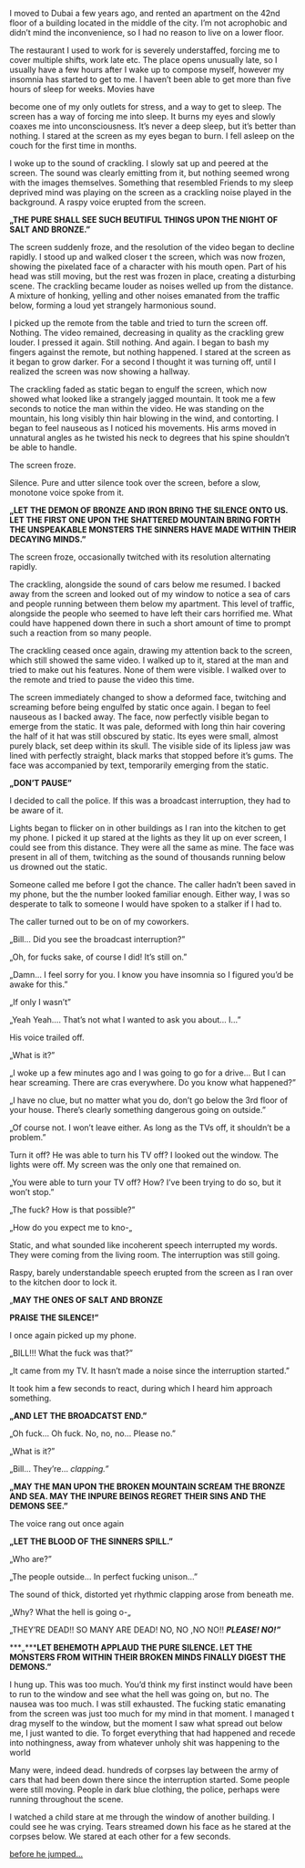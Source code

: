   

I moved to Dubai a few years ago, and rented an apartment on the 42nd floor of a building located in the middle of the city. I’m not acrophobic and didn’t mind the inconvenience, so I had no reason to live on a lower floor. 

The restaurant I used to work for is severely understaffed, forcing me to cover multiple shifts, work late etc. The place opens unusually late, so I usually have a few hours after I wake up to compose myself, however my insomnia has started to get to me. I haven’t been able to get more than five hours of sleep for weeks. Movies have 

become one of my only outlets for stress, and a way to get to sleep. The screen has a way of forcing me into sleep. It burns my eyes and slowly coaxes me into unconsciousness. It’s never a deep sleep, but it’s better than nothing. I stared at the screen as my eyes began to burn. I fell asleep on the couch for the first time in months.

I woke up to the sound of crackling. I slowly sat up and peered at the screen. The sound was clearly emitting from it, but nothing seemed wrong with the images themselves. Something that resembled Friends to my sleep deprived mind was playing on the screen as a crackling noise played in the background. A raspy voice erupted from the screen.

**„THE PURE SHALL SEE SUCH BEUTIFUL THINGS UPON THE NIGHT OF SALT AND BRONZE.”**

The screen suddenly froze, and the resolution of the video began to decline rapidly. I stood up and walked closer t the screen, which was now frozen, showing the pixelated face of a character with his mouth open. Part of his head was still moving, but the rest was frozen in place, creating a disturbing scene. The crackling became louder as noises welled up from the distance. A mixture of honking, yelling and other noises emanated from the traffic below, forming a loud yet strangely harmonious sound. 

I picked up the remote from the table and tried to turn the screen off. Nothing. The video remained, decreasing in quality as the crackling grew louder. I pressed it again. Still nothing. And again. I began to bash my fingers against the remote, but nothing happened. I stared at the screen as it began to grow darker. For a second I thought it was turning off, until I realized the screen was now showing a hallway. 

The crackling faded as static began to engulf the screen, which now showed what looked like a strangely jagged mountain. It took me a few seconds to notice the man within the video. He was standing on the mountain, his long visibly thin hair blowing in the wind, and contorting. I began to feel nauseous as I noticed his movements. His arms moved in unnatural angles as he twisted his neck to degrees that his spine shouldn’t be able to handle.

The screen froze.

Silence. Pure and utter silence took over the screen, before a slow, monotone voice spoke from it.

**„LET THE DEMON OF BRONZE AND IRON BRING THE SILENCE ONTO US. LET THE FIRST ONE UPON THE SHATTERED MOUNTAIN BRING FORTH THE UNSPEAKABLE MONSTERS THE SINNERS HAVE MADE WITHIN THEIR DECAYING MINDS.”**

The screen froze, occasionally twitched with its resolution alternating rapidly.

The crackling, alongside the sound of cars below me resumed. I backed away from the screen and looked out of my window to notice a sea of cars and people running between them below my apartment. This level of traffic, alongside the people who seemed to have left their cars horrified me. What could have happened down there in such a short amount of time to prompt such a reaction from so many people. 

The crackling ceased once again, drawing my attention back to the screen, which still showed the same video. I walked up to it, stared at the man and tried to make out his features. None of them were visible. I walked over to the remote and tried to pause the video this time. 

The screen immediately changed to show a deformed face, twitching and screaming before being engulfed by static once again. I began to feel nauseous as I backed away. The face, now perfectly visible began to emerge from the static. It was pale, deformed with long thin hair covering the half of it hat was still obscured by static. Its eyes were small, almost purely black, set deep within its skull. The visible side of its lipless jaw was lined with perfectly straight, black marks that stopped before it’s gums. The face was accompanied by text, temporarily emerging from the static.

**„DON’T PAUSE”**

I decided to call the police. If this was a broadcast interruption, they had to be aware of it.

Lights began to flicker on in other buildings as I ran into the kitchen to get my phone. I picked it up stared at the lights as they lit up on ever screen, I could see from this distance. They were all the same as mine. The face was present in all of them, twitching as the sound of thousands running below us drowned out the static.

Someone called me before I got the chance. The caller hadn’t been saved in my phone, but the the number looked familiar enough. Either way, I was so desperate to talk to someone I would have spoken to a stalker if I had to. 

The caller turned out to be on of my coworkers. 

„Bill… Did you see the broadcast interruption?”

„Oh, for fucks sake, of course I did! It’s still on.”

„Damn… I feel sorry for you. I know you have insomnia so I figured you’d be awake for this.”

„If only I wasn’t”

„Yeah Yeah…. That’s not what I wanted to ask you about… I…”

His voice trailed off.

„What is it?”

„I woke up a few minutes ago and I was going to go for a drive... But I can hear screaming. There are cras everywhere. Do you know what happened?”

„I have no clue, but no matter what you do, don’t go below the 3rd floor of your house. There’s clearly something dangerous going on outside.”

„Of course not. I won’t leave either. As long as the TVs off, it shouldn’t be a problem.”

Turn it off? He was able to turn his TV off? I looked out the window. The lights were off. My screen was the only one that remained on.

„You were able to turn your TV off? How? I’ve been trying to do so, but it won’t stop.”

„The fuck? How is that possible?”

„How do you expect me to kno-„

Static, and what sounded like incoherent speech interrupted my words. They were coming from the living room. The interruption was still going.

Raspy, barely understandable speech erupted from the screen as I ran over to the kitchen door to lock it.

„**MAY THE ONES OF SALT AND BRONZE** 

**PRAISE THE SILENCE!”**

I once again picked up my phone.

„BILL!!! What the fuck was that?”

„It came from my TV. It hasn’t made a noise since the interruption started.”

It took him a few seconds to react, during which I heard him approach something.

**„AND LET THE BROADCATST END.”**

„Oh fuck… Oh fuck. No, no, no… Please no.”

„What is it?”

„Bill… They’re… *clapping.”*

**„MAY THE MAN UPON THE BROKEN MOUNTAIN SCREAM THE BRONZE AND SEA. MAY THE INPURE BEINGS REGRET THEIR SINS AND THE DEMONS SEE.”**

The voice rang out once again

**„LET THE BLOOD OF THE SINNERS SPILL.”**

„Who are?”

„The people outside… In perfect fucking unison…”

The sound of thick, distorted yet rhythmic clapping arose from beneath me.

„Why? What the hell is going o-„

„THEY’RE DEAD!! SO MANY ARE DEAD! NO, NO ,NO NO!! ***PLEASE! NO!”***

***„*****LET BEHEMOTH APPLAUD THE PURE SILENCE. LET THE MONSTERS FROM WITHIN THEIR BROKEN MINDS FINALLY DIGEST THE DEMONS.”**

I hung up. This was too much. You’d think my first instinct would have been to run to the window and see what the hell was going on, but no. The nausea was too much. I was still exhausted. The fucking static emanating from the screen was just too much for my mind in that moment. I managed t drag myself to the window, but the moment I saw what spread out below me, I just wanted to die. To forget everything that had happened and recede into nothingness, away from whatever unholy shit was happening to the world

Many were, indeed dead. hundreds of corpses lay between the army of cars that had been down there since the interruption started. Some people were still moving. People in dark blue clothing, the police, perhaps were running throughout the scene.

I watched a child stare at me through the window of another building. I could see he was crying. Tears streamed down his face as he stared at the corpses below. We stared at each other for a few seconds.

[before he jumped...](https://www.reddit.com/r/WoodenPikes/)